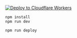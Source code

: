 [![Deploy to Cloudflare Workers](https://deploy.workers.cloudflare.com/button)](https://deploy.workers.cloudflare.com/?url=https://github.com/Lqm1/hoyolab-auto-sign-bot)

```
npm install
npm run dev
```

```
npm run deploy
```
